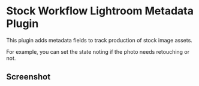 # Stock Workflow Lightroom Metadata Plugin

This plugin adds metadata fields to track production of stock image assets.

For example, you can set the state noting if the photo needs retouching or not.

## Screenshot

